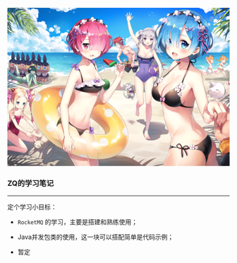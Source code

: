 ![readme](./图床/readme.png)

### ZQ的学习笔记 

------

定个学习小目标：

- `RocketMQ` 的学习，主要是搭建和熟练使用；
- Java并发包类的使用，这一块可以搭配简单是代码示例；

- 暂定